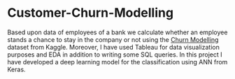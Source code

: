 # Customer-Churn-Modelling
Based upon data of employees of a bank we calculate whether an employee stands a chance to stay in the company or not using the [Churn Modelling](https://www.kaggle.com/datasets/shubh0799/churn-modelling) dataset from Kaggle. 
Moreover, I have used Tableau for data visualization purposes and EDA in addition to writing some SQL queries. In this project I have developed a deep learning model for the classification using ANN from Keras.
